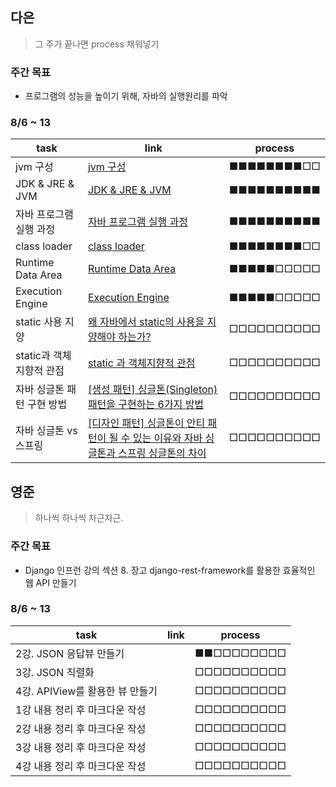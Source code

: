 ## 다은
> 그 주가 끝나면 process 채워넣기

### 주간 목표
- 프로그램의 성능을 높이기 위해, 자바의 실행원리를 파악
  

### 8/6 ~ 13
 | task                         | link    | process    |
| ---------------------------- | --- | ---------- |
|jvm 구성 |  [jvm 구성](https://github.com/uneap/tech-note/blob/master/Java/JVM/)   | ■■■■■■■■□□ |
|JDK & JRE & JVM | [JDK & JRE & JVM ](https://github.com/uneap/tech-note/blob/master/Java/JVM/jdk%26jre%26jvm.md) | ■■■■■■■■■■ |
| 자바 프로그램 실행 과정 |[자바 프로그램 실행 과정](https://github.com/uneap/tech-note/blob/master/Java/JVM/%EC%9E%90%EB%B0%94%ED%94%84%EB%A1%9C%EA%B7%B8%EB%9E%A8%EC%8B%A4%ED%96%89%EA%B3%BC%EC%A0%95.md) | ■■■■■■■■■■ |
| class loader | [class loader](https://github.com/uneap/tech-note/blob/master/Java/JVM/classLoader.md)|■■■■■■■■□□ |
|  Runtime Data Area | [Runtime Data Area](https://github.com/uneap/tech-note/blob/master/Java/JVM/RuntimeDataArea.md)|■■■■■□□□□□ |
| Execution Engine | [Execution Engine](https://github.com/uneap/tech-note/blob/master/Java/JVM/ExecutionEngine.md)|■■■■■□□□□□ |
| static 사용 지양 | [왜 자바에서 static의 사용을 지양해야 하는가?](https://unabated.tistory.com/1041) | □□□□□□□□□□ |
| static과 객체지향적 관점 | [static 과 객체지향적 관점](https://velog.io/@yyy96/static)| □□□□□□□□□□ |
| 자바 싱글톤 패턴 구현 방법 | [[생성 패턴] 싱글톤(Singleton) 패턴을 구현하는 6가지 방법](https://readystory.tistory.com/116) | □□□□□□□□□□ |
| 자바 싱글톤 vs 스프링 |[[디자인 패턴] 싱글톤이 안티 패턴이 될 수 있는 이유와 자바 싱글톤과 스프링 싱글톤의 차이](https://mangkyu.tistory.com/153) | □□□□□□□□□□ |

## 영준
> 하나씩 하나씩 차근차근.

### 주간 목표
- Django 인프런 강의 섹션 8. 장고 django-rest-framework를 활용한 효율적인 웹 API 만들기

### 8/6 ~ 13
| task                    | link | process    |
| ----------------------- | ---- | ---------- |
| 2강. JSON 응답뷰 만들기         |      | ■■□□□□□□□□ |
| 3강. JSON 직렬화                |      | □□□□□□□□□□ |
| 4강. APIView를 활용한 뷰 만들기  |      | □□□□□□□□□□ |
| 1강 내용 정리 후 마크다운 작성   |      | □□□□□□□□□□ |
| 2강 내용 정리 후 마크다운 작성   |      | □□□□□□□□□□ |
| 3강 내용 정리 후 마크다운 작성   |      | □□□□□□□□□□ |
| 4강 내용 정리 후 마크다운 작성   |      | □□□□□□□□□□ |

